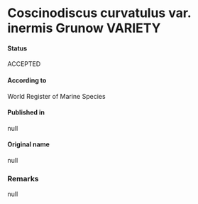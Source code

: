 Coscinodiscus curvatulus var. inermis Grunow VARIETY
=======

#### Status
ACCEPTED

#### According to
World Register of Marine Species

#### Published in
null

#### Original name
null

### Remarks
null
